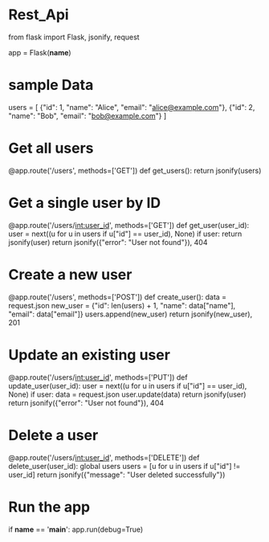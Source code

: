 # Rest_Api
from flask import Flask, jsonify, request

app = Flask(__name__)

# sample Data
users = [
    {"id": 1, "name": "Alice", "email": "alice@example.com"},
    {"id": 2, "name": "Bob", "email": "bob@example.com"}
]

# Get all users
@app.route('/users', methods=['GET'])
def get_users():
    return jsonify(users)

# Get a single user by ID
@app.route('/users/<int:user_id>', methods=['GET'])
def get_user(user_id):
    user = next((u for u in users if u["id"] == user_id), None)
    if user:
        return jsonify(user)
    return jsonify({"error": "User not found"}), 404

# Create a new user
@app.route('/users', methods=['POST'])
def create_user():
    data = request.json
    new_user = {"id": len(users) + 1, "name": data["name"], "email": data["email"]}
    users.append(new_user)
    return jsonify(new_user), 201

# Update an existing user
@app.route('/users/<int:user_id>', methods=['PUT'])
def update_user(user_id):
    user = next((u for u in users if u["id"] == user_id), None)
    if user:
        data = request.json
        user.update(data)
        return jsonify(user)
    return jsonify({"error": "User not found"}), 404

# Delete a user
@app.route('/users/<int:user_id>', methods=['DELETE'])
def delete_user(user_id):
    global users
    users = [u for u in users if u["id"] != user_id]
    return jsonify({"message": "User deleted successfully"})

# Run the app
if __name__ == '__main__':
    app.run(debug=True)

